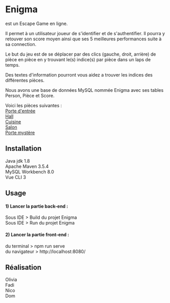 # Enigma

est un Escape Game en ligne.

Il permet à un utilisateur joueur de s'identifier et de s'authentifier.
Il pourra y retouver son score moyen ainsi que ses 5 meilleures performances
suite à sa connection.

Le but du jeu est de se déplacer par des clics (gauche, droit, arrière) 
de pièce en pièce en y trouvant le(s) indice(s) par pièce dans un laps de
temps.

Des textes d'information pourront vous aidez a trouver les indices des différentes pièces.  

Nous avons une base de données MySQL nommée Enigma avec ses tables Person, Pièce et Score.  

Voici les pièces suivantes :  
[Porte d'entrée](https://imgur.com/juwrHV3)  
[Hall](https://imgur.com/48qourp)  
[Cuisine](https://imgur.com/wXUH39E)  
[Salon](https://imgur.com/qGF7Iuu)  
[Porte mystère](https://imgur.com/B9YEXdm)  


## Installation

Java jdk 1.8  
Apache Maven 3.5.4  
MySQL Workbench 8.0  
Vue CLI 3  

## Usage

#### 1) Lancer la partie back-end :  
Sous IDE > Build du projet Enigma  
Sous IDE > Run du projet Enigma  

#### 2) Lancer la partie front-end :  
du terminal > npm run serve  
du navigateur >  http://localhost:8080/  

## Réalisation

Olivia  
Fadi  
Nico  
Dom  


